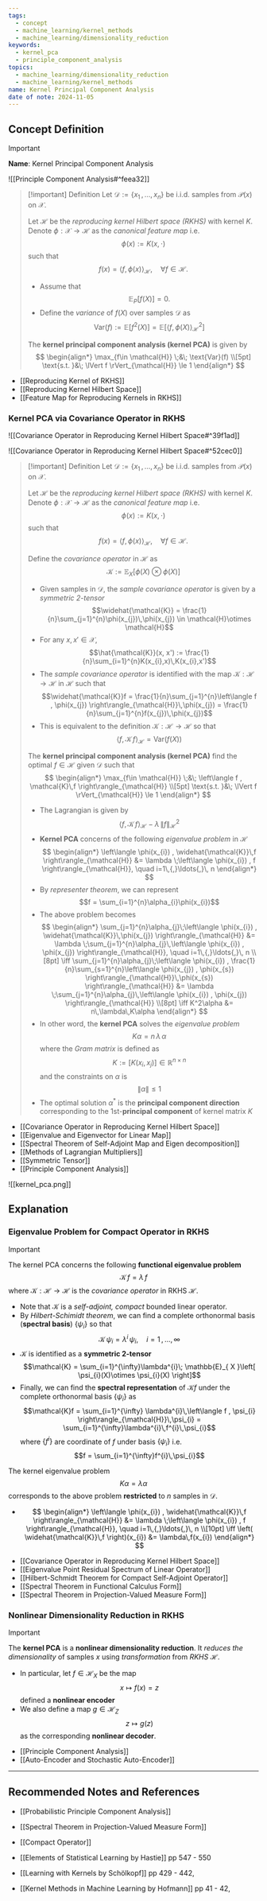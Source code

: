 ```yaml
---
tags:
  - concept
  - machine_learning/kernel_methods
  - machine_learning/dimensionality_reduction
keywords:
  - kernel_pca
  - principle_component_analysis
topics:
  - machine_learning/dimensionality_reduction
  - machine_learning/kernel_methods
name: Kernel Principal Component Analysis
date of note: 2024-11-05
---
```


## Concept Definition

>[!important]
>**Name**: Kernel Principal Component Analysis

![[Principle Component Analysis#^feea32]]

>[!important] Definition
>Let $\mathcal{D} := \{x_{1}\,{,}\ldots{,}\,x_{n}\}$ be i.i.d. samples from $\mathcal{P}(x)$ on $\mathcal{X}$. 
>
>Let $\mathcal{H}$ be the *reproducing kernel Hilbert space (RKHS)* with kernel $K$. Denote $\phi: \mathcal{X} \to \mathcal{H}$ as the *canonical feature map* i.e. $$\phi(x) := K(x, \cdot)$$ such that $$f(x) = \left\langle f , \phi(x) \right\rangle_{\mathcal{H}}, \quad \forall f\in \mathcal{H}.$$
>- Assume that $$ \mathbb{E}_{P}\left[ f(X) \right] = 0.$$
>- Define the *variance* of $f(X)$ over samples $\mathcal{D}$ as $$\text{Var}(f)  := \mathbb{E}\left[ f^2(X) \right] = \mathbb{E}\left[ \left\langle f , \phi(X) \right\rangle_{\mathcal{H}}^2 \right] $$
>
>The **kernel principal component analysis (kernel PCA)** is given by 
>$$
>\begin{align*}
> \max_{f\in \mathcal{H}} \;&\; \text{Var}(f) \\[5pt]
> \text{s.t. }&\; \lVert f \rVert_{\mathcal{H}} \le 1  
>\end{align*}
>$$


- [[Reproducing Kernel of RKHS]]
- [[Reproducing Kernel Hilbert Space]]
- [[Feature Map for Reproducing Kernels in RKHS]]

### Kernel PCA via Covariance Operator in RKHS

![[Covariance Operator in Reproducing Kernel Hilbert Space#^39f1ad]]

![[Covariance Operator in Reproducing Kernel Hilbert Space#^52cec0]]


>[!important] Definition
>Let $\mathcal{D} := \{x_{1}\,{,}\ldots{,}\,x_{n}\}$ be i.i.d. samples from $\mathcal{P}(x)$ on $\mathcal{X}$. 
>
>Let $\mathcal{H}$ be the *reproducing kernel Hilbert space (RKHS)* with kernel $K$. Denote $\phi: \mathcal{X} \to \mathcal{H}$ as the *canonical feature map* i.e. $$\phi(x) := K(x, \cdot)$$ such that $$f(x) = \left\langle f , \phi(x) \right\rangle_{\mathcal{H}}, \quad \forall f\in \mathcal{H}.$$
>
>Define the *covariance operator* in $\mathcal{H}$ as $$\mathcal{K} :=  \mathbb{E}_{X}\left[\phi(X) \otimes \phi(X)\right]$$
>- Given samples in $\mathcal{D}$, the *sample covariance operator* is given by a *symmetric 2-tensor* $$\widehat{\mathcal{K}} = \frac{1}{n}\sum_{j=1}^{n}\phi(x_{j})\,\phi(x_{j}) \in \mathcal{H}\otimes \mathcal{H}$$ 
>- For any $x, x'\in \mathcal{X}$, $$\hat{\mathcal{K}}(x, x') := \frac{1}{n}\sum_{i=1}^{n}K(x_{i},x)\,K(x_{i},x')$$
>- The *sample covariance operator* is identified with the map $\mathcal{K}: \mathcal{H} \to \mathcal{H}$ in $\mathcal{H}$ such that $$\widehat{\mathcal{K}}f = \frac{1}{n}\sum_{j=1}^{n}\left\langle f , \phi(x_{j}) \right\rangle_{\mathcal{H}}\,\phi(x_{j}) = \frac{1}{n}\sum_{j=1}^{n}f(x_{j})\,\phi(x_{j})$$
>- This is equivalent to the definition $\mathcal{K}: \mathcal{H} \to \mathcal{H}$  so that $$\left\langle f , \mathcal{K}\,f \right\rangle_{\mathcal{H}} = \text{Var}(f(X))$$
>  
>The **kernel principal component analysis (kernel PCA)** find the optimal $f\in \mathcal{H}$ given $\mathcal{D}$ such that 
>$$
>\begin{align*}
> \max_{f\in \mathcal{H}} \;&\; \left\langle f , \mathcal{K}\,f \right\rangle_{\mathcal{H}} \\[5pt]
> \text{s.t. }&\; \lVert f \rVert_{\mathcal{H}} \le 1  
>\end{align*}
>$$
>- The Lagrangian is given by $$\left\langle f , \mathcal{K}\,f \right\rangle_{\mathcal{H}} - \lambda\,\lVert f \rVert_{\mathcal{H}}^2$$
>- **Kernel PCA** concerns of the following *eigenvalue problem* in $\mathcal{H}$
>$$
>\begin{align*}
>\left\langle \phi(x_{i}) , \widehat{\mathcal{K}}\,f \right\rangle_{\mathcal{H}}  &= \lambda \;\left\langle \phi(x_{i}) , f \right\rangle_{\mathcal{H}}, \quad i=1\,{,}\ldots{,}\, n
>\end{align*}
>$$
>- By *representer theorem*, we can represent $$f = \sum_{i=1}^{n}\alpha_{i}\phi(x_{i})$$
>- The above problem becomes 
>$$
>\begin{align*}
>\sum_{j=1}^{n}\alpha_{j}\;\left\langle \phi(x_{i}) , \widehat{\mathcal{K}}\,\phi(x_{j}) \right\rangle_{\mathcal{H}}  &= \lambda \;\sum_{j=1}^{n}\alpha_{j}\,\left\langle \phi(x_{i}) , \phi(x_{j}) \right\rangle_{\mathcal{H}}, \quad i=1\,{,}\ldots{,}\, n \\[8pt]
> \iff \sum_{j=1}^{n}\alpha_{j}\;\left\langle \phi(x_{i}) , \frac{1}{n}\sum_{s=1}^{n}\left\langle \phi(x_{j}) , \phi(x_{s}) \right\rangle_{\mathcal{H}}\,\phi(x_{s}) \right\rangle_{\mathcal{H}}  &= \lambda \;\sum_{j=1}^{n}\alpha_{j}\,\left\langle \phi(x_{i}) , \phi(x_{j}) \right\rangle_{\mathcal{H}}  \\[8pt]
> \iff K^2\alpha &= n\,\lambda\,K\alpha
>\end{align*}
>$$
>- In other word, the **kernel PCA** solves the *eigenvalue problem*
>$$
>K\alpha = n\,\lambda\,\alpha
>$$
>where the *Gram matrix* is defined as
>$$K := [K(x_{i}, x_{j})] \in \mathbb{R}^{n\times n}$$ and the constraints on $\alpha$ is $$\lVert \alpha \rVert \le 1 $$
>- The optimal solution $\alpha^{*}$ is the **principal component direction** corresponding to the $1$st-**principal component** of kernel matrix $K$

- [[Covariance Operator in Reproducing Kernel Hilbert Space]]
- [[Eigenvalue and Eigenvector for Linear Map]]
- [[Spectral Theorem of Self-Adjoint Map and Eigen decomposition]]
- [[Methods of Lagrangian Multipliers]]
- [[Symmetric Tensor]]
- [[Principle Component Analysis]]

![[kernel_pca.png]]

## Explanation

### Eigenvalue Problem for Compact Operator in RKHS

>[!important]
>The kernel PCA concerns the following **functional eigenvalue problem**
>$$
>\mathcal{K}\,f = \lambda\,f
>$$
>where $\mathcal{K}: \mathcal{H}\to \mathcal{H}$ is the *covariance operator* in RKHS $\mathcal{H}$.
>- Note that $\mathcal{K}$ is a *self-adjoint, compact* bounded linear operator.
>- By *Hilbert-Schimidt theorem*, we can find a complete orthonormal basis (**spectral basis**) $\left\{ \psi_{i} \right\}$ so that 
>$$
>\mathcal{K}\,\psi_{i} = \lambda^{i}\,\psi_{i}, \quad i=1\,{,}\ldots{,}\,\infty
>$$
>- $\mathcal{K}$ is identified as a **symmetric 2-tensor** $$\mathcal{K} =  \sum_{i=1}^{\infty}\lambda^{i}\; \mathbb{E}_{ X }\left[ \psi_{i}(X)\otimes \psi_{i}(X) \right]$$
>- Finally, we can find the **spectral representation** of $\mathcal{K}f$ under the  complete orthonormal basis $\left\{ \psi_{i} \right\}$ as $$\mathcal{K}f = \sum_{i=1}^{\infty} \lambda^{i}\,\left\langle f , \psi_{i} \right\rangle_{\mathcal{H}}\,\psi_{i} = \sum_{i=1}^{\infty}\lambda^{i}\,f^{i}\,\psi_{i}$$ where $\left\{ f^{i} \right\}$ are coordinate of $f$ under basis $\left\{ \psi_{i} \right\}$ i.e. $$f = \sum_{i=1}^{\infty}f^{i}\,\psi_{i}$$
>  
>The kernel eigenvalue problem $$K\alpha = \lambda \alpha$$ corresponds to the above problem **restricted** to $n$ samples in $\mathcal{D}$.  
>- $$
>\begin{align*}
>\left\langle \phi(x_{i}) , \widehat{\mathcal{K}}\,f \right\rangle_{\mathcal{H}}  &= \lambda \;\left\langle \phi(x_{i}) , f \right\rangle_{\mathcal{H}}, \quad i=1\,{,}\ldots{,}\, n \\[10pt]
> \iff \left( \widehat{\mathcal{K}}\,f \right)(x_{i}) &= \lambda\,f(x_{i})
>\end{align*}
>$$

- [[Covariance Operator in Reproducing Kernel Hilbert Space]]
- [[Eigenvalue Point Residual Spectrum of Linear Operator]]
- [[Hilbert-Schmidt Theorem for Compact Self-Adjoint Operator]]
- [[Spectral Theorem in Functional Calculus Form]]
- [[Spectral Theorem in Projection-Valued Measure Form]]


### Nonlinear Dimensionality Reduction in RKHS

>[!important] 
>The **kernel PCA** is a **nonlinear dimensionality reduction**.  It *reduces the dimensionality* of samples $x$ using *transformation* from *RKHS* $\mathcal{H}$. 
>- In particular, let $f\in \mathcal{H}_{X}$ be the map $$x \mapsto f(x) = z$$ defined a **nonlinear encoder**
>- We also define a map $g\in \mathcal{H}_{Z}$ $$z \mapsto g(z)$$ as the corresponding **nonlinear decoder**.


- [[Principle Component Analysis]]
- [[Auto-Encoder and Stochastic Auto-Encoder]]




-----------
##  Recommended Notes and References




- [[Probabilistic Principle Component Analysis]]

- [[Spectral Theorem in Projection-Valued Measure Form]]


- [[Compact Operator]]

- [[Elements of Statistical Learning by Hastie]] pp 547 - 550
- [[Learning with Kernels by Schölkopf]] pp 429 - 442,
- [[Kernel Methods in Machine Learning by Hofmann]] pp 41 - 42, 


